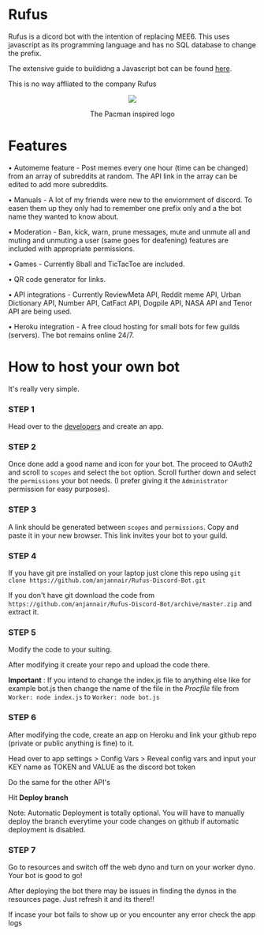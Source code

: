# Rufus

Rufus is a dicord bot with the intention of replacing MEE6. This uses javascript as its programming language and has no SQL database to change the prefix.

The extensive guide to buildidng a Javascript bot can be found [here](discordjs.guide).

This is no way affliated to the company Rufus

<div align="center">
<img src="https://github.com/anjannair/Rufus-Discord-Bot/blob/master/images/Rufus.png" >
<p>The Pacman inspired logo</p>
</div>

# Features
• Automeme feature - Post memes every one hour (time can be changed) from an array of subreddits at random. The API link in the array can be edited to add more subreddits.


• Manuals - A lot of my friends were new to the enviornment of discord. To easen them up they only had to remember one prefix only and a the bot name they wanted to know about.

• Moderation - Ban, kick, warn, prune messages, mute and unmute all and muting and unmuting a user (same goes for deafening) features are included with appropriate permissions.

• Games - Currently 8ball and TicTacToe are included.

• QR code generator for links.

• API integrations - Currently ReviewMeta API, Reddit meme API, Urban Dictionary API, Number API, CatFact API, Dogpile API, NASA API and Tenor API are being used.

• Heroku integration - A free cloud hosting for small bots for few guilds (servers). The bot remains online 24/7.

# How to host your own bot
It's really very simple.

### STEP 1
Head over to the [developers](discord.com/developers) and create an app.

### STEP 2
Once done add a good name and icon for your bot. The proceed to OAuth2 and scroll to `scopes` and select the `bot` option.
Scroll further down and select the `permissions` your bot needs. (I prefer giving it the `Administrator` permission for easy purposes).

### STEP 3 
A link should be generated between `scopes` and `permissions`. Copy and paste it in your new browser. This link invites your bot to your guild.

### STEP 4
If you have git pre installed on your laptop just clone this repo using `git clone https://github.com/anjannair/Rufus-Discord-Bot.git`

If you don't have git download the code from `https://github.com/anjannair/Rufus-Discord-Bot/archive/master.zip` and extract it. 

### STEP 5
Modify the code to your suiting.

After modifying it create your repo and upload the code there.

**Important** : If you intend to change the index.js file to anything else like for example bot.js then change the name of the file in the *Procfile* file from `Worker: node index.js` to `Worker: node bot.js`

### STEP 6

After modifying the code, create an app on Heroku and link your github repo (private or public anything is fine) to it.

Head over to app settings > Config Vars > Reveal config vars and input your KEY name as TOKEN and VALUE as the discord bot token

Do the same for the other API's

Hit **Deploy branch** 

Note: Automatic Deployment is totally optional. You will have to manually deploy the branch everytime your code changes on github if automatic deployment is disabled.

### STEP 7
Go to resources and switch off the web dyno and turn on your worker dyno. Your bot is good to go! 

After deploying the bot there may be issues in finding the dynos in the resources page. Just refresh it and its there!!

If incase your bot fails to show up or you encounter any error check the app logs
